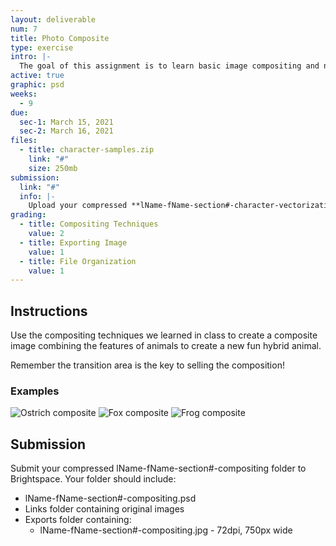 ```yaml
---
layout: deliverable
num: 7
title: Photo Composite
type: exercise
intro: |-
  The goal of this assignment is to learn basic image compositing and non-destructive editing.
active: true
graphic: psd
weeks:
  - 9
due:
  sec-1: March 15, 2021
  sec-2: March 16, 2021
files:
  - title: character-samples.zip
    link: "#"
    size: 250mb
submission:
  link: "#"
  info: |-
    Upload your compressed **lName-fName-section#-character-vectorization.ai** file on Brightspace.
grading:
  - title: Compositing Techniques
    value: 2
  - title: Exporting Image
    value: 1
  - title: File Organization
    value: 1
---
```


## Instructions

Use the compositing techniques we learned in class to create a composite image combining the features of animals to create a new fun hybrid animal.

Remember the transition area is the key to selling the composition!

### Examples

![Ostrich composite]({{site.baseurl}}/images/exercises/exercise-7/example-1.jpg)
![Fox composite]({{site.baseurl}}/images/exercises/exercise-7/example-2.jpg)
![Frog composite]({{site.baseurl}}/images/exercises/exercise-7/example-3.jpg)

## Submission

Submit your compressed lName-fName-section#-compositing folder to Brightspace. Your folder should include:

- lName-fName-section#-compositing.psd
- Links folder containing original images
- Exports folder containing:
  - lName-fName-section#-compositing.jpg - 72dpi, 750px wide
